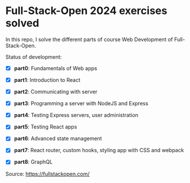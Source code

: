 # Full-Stack-Open 2024 exercises solved

In this repo, I solve the different parts of course Web Development of Full-Stack-Open. 

Status of development:

- [x] **part0**: Fundamentals of Web apps 
- [x] **part1**: Introduction to React
- [x] **part2**: Communicating with server
- [x] **part3**: Programming a server with NodeJS and Express
- [x] **part4**: Testing Express servers, user administration
- [x] **part5**: Testing React apps
- [x] **part6**: Advanced state management
- [x] **part7**: React router, custom hooks, styling app with CSS and webpack
- [x] **part8**: GraphQL



Source: https://fullstackopen.com/
